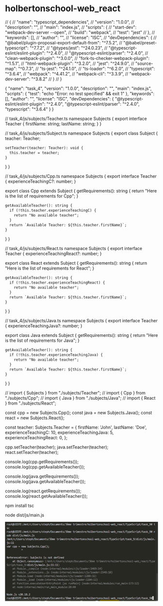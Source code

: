 # holbertonschool-web_react

// {
// 	"name": "typescript_dependencies",
// 	"version": "1.0.0",
// 	"description": "",
// 	"main": "index.js",
// 	"scripts": {
// 	  "start-dev": "webpack-dev-server --open",
// 	  "build": "webpack",
// 	  "test": "jest"
// 	},
// 	"keywords": [],
// 	"author": "",
// 	"license": "ISC",
// 	"devDependencies": {
// 	  "@babel/plugin-proposal-export-default-from": "^7.5.2",
// 	  "@babel/preset-typescript": "^7.7.2",
// 	  "@types/jest": "^24.0.23",
// 	  "@typescript-eslint/eslint-plugin": "^2.4.0",
// 	  "@typescript-eslint/parser": "^2.4.0",
// 	  "clean-webpack-plugin": "^3.0.0",
// 	  "fork-ts-checker-webpack-plugin": "^1.5.1",
// 	  "html-webpack-plugin": "^3.2.0",
// 	  "jest": "^24.9.0",
// 	  "source-map": "^0.7.3",
// 	  "ts-jest": "^24.1.0",
// 	  "ts-loader": "^6.2.0",
// 	  "typescript": "^3.6.4",
// 	  "webpack": "^4.41.2",
// 	  "webpack-cli": "^3.3.9",
// 	  "webpack-dev-server": "^3.8.2"
// 	}
//   }

{
	"name": "task_4",
	"version": "1.0.0",
	"description": "",
	"main": "index.js",
	"scripts": {
	  "test": "echo \"Error: no test specified\" && exit 1"
	},
	"keywords": [],
	"author": "",
	"license": "ISC",
	"devDependencies": {
	  "@typescript-eslint/eslint-plugin": "^2.4.0",
	  "@typescript-eslint/parser": "^2.4.0",
	  "typescript": "^3.6.4"
	}
  }



// task_4/js/subjects/Teacher.ts
namespace Subjects {
  export interface Teacher {
    firstName: string;
    lastName: string;
  }
}

// task_4/js/subjects/Subject.ts
namespace Subjects {
  export class Subject {
    teacher: Teacher;

    setTeacher(teacher: Teacher): void {
      this.teacher = teacher;
    }
  }
}

// task_4/js/subjects/Cpp.ts
namespace Subjects {
  export interface Teacher {
    experienceTeachingC?: number;
  }

  export class Cpp extends Subject {
    getRequirements(): string {
      return "Here is the list of requirements for Cpp";
    }

    getAvailableTeacher(): string {
      if (!this.teacher.experienceTeachingC) {
        return "No available teacher";
      }
      return `Available Teacher: ${this.teacher.firstName}`;
    }
  }
}

// task_4/js/subjects/React.ts
namespace Subjects {
  export interface Teacher {
    experienceTeachingReact?: number;
  }

  export class React extends Subject {
    getRequirements(): string {
      return "Here is the list of requirements for React";
    }

    getAvailableTeacher(): string {
      if (!this.teacher.experienceTeachingReact) {
        return "No available teacher";
      }
      return `Available Teacher: ${this.teacher.firstName}`;
    }
  }
}

// task_4/js/subjects/Java.ts
namespace Subjects {
  export interface Teacher {
    experienceTeachingJava?: number;
  }

  export class Java extends Subject {
    getRequirements(): string {
      return "Here is the list of requirements for Java";
    }

    getAvailableTeacher(): string {
      if (!this.teacher.experienceTeachingJava) {
        return "No available teacher";
      }
      return `Available Teacher: ${this.teacher.firstName}`;
    }
  }
}


// import { Subjects } from "./subjects/Teacher";
// import { Cpp } from "./subjects/Cpp";
// import { Java } from "./subjects/Java";
// import { React } from "./subjects/React";

const cpp = new Subjects.Cpp();
const java = new Subjects.Java();
const react = new Subjects.React();

const teacher: Subjects.Teacher = {
  firstName: 'John',
  lastName: 'Doe',
  experienceTeachingC: 10,
  experienceTeachingJava: 5,
  experienceTeachingReact: 0,
};

cpp.setTeacher(teacher);
java.setTeacher(teacher);
react.setTeacher(teacher);

console.log(cpp.getRequirements());
console.log(cpp.getAvailableTeacher());

console.log(java.getRequirements());
console.log(java.getAvailableTeacher());

console.log(react.getRequirements());
console.log(react.getAvailableTeacher());


npm install
tsc
<!-- node dist/main.js -->
node dist/js/main.js

![alt text](image-1.png)
